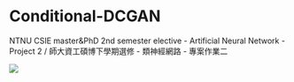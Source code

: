 # Conditional-DCGAN
NTNU CSIE master&amp;PhD 2nd semester elective - Artificial Neural Network - Project 2 / 師大資工碩博下學期選修 - 類神經網路 - 專案作業二

![](https://media.giphy.com/media/Wu0bCRU60Dj1nrnfLT/giphy.gif)
